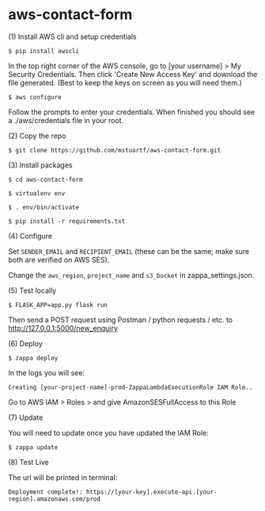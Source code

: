 # aws-contact-form


(1) Install AWS cli and setup credentials

`$ pip install awscli`

In the top right corner of the AWS console, go to [your username] > My Security Credentials. Then click 'Create New Access Key' and download the file generated. (Best to keep the keys on screen as you will need them.)

`$ aws configure`

Follow the prompts to enter your credentials. When finished you should see a ./aws/credentials file in your root. 

(2) Copy the repo

`$ git clone https://github.com/mstuartf/aws-contact-form.git`

(3) Install packages

`$ cd aws-contact-form`

`$ virtualenv env`

`$ . env/bin/activate`

`$ pip install -r requirements.txt`

(4) Configure

Set `SENDER_EMAIL` and `RECIPIENT_EMAIL` (these can be the same; make sure both are verified on AWS SES).

Change the `aws_region`, `project_name` and `s3_bucket` in zappa_settings.json.

(5) Test locally

`$ FLASK_APP=app.py flask run`

Then send a POST request using Postman / python requests / etc. to http://127.0.0.1:5000/new_enquiry

(6) Deploy

`$ zappa deploy`

In the logs you will see:

`Creating [your-project-name]-prod-ZappaLambdaExecutionRole IAM Role..`

Go to AWS IAM > Roles > and give AmazonSESFullAccess to this Role

(7) Update

You will need to update once you have updated the IAM Role:

`$ zappa update`

(8) Test Live

The url will be printed in terminal: 

`Deployment complete!: https://[your-key].execute-api.[your-region].amazonaws.com/prod`
